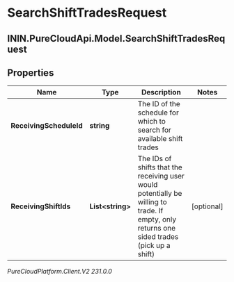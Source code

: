 # SearchShiftTradesRequest

## ININ.PureCloudApi.Model.SearchShiftTradesRequest

## Properties

|Name | Type | Description | Notes|
|------------ | ------------- | ------------- | -------------|
| **ReceivingScheduleId** | **string** | The ID of the schedule for which to search for available shift trades | |
| **ReceivingShiftIds** | **List&lt;string&gt;** | The IDs of shifts that the receiving user would potentially be willing to trade. If empty, only returns one sided trades (pick up a shift) | [optional] |



_PureCloudPlatform.Client.V2 231.0.0_
